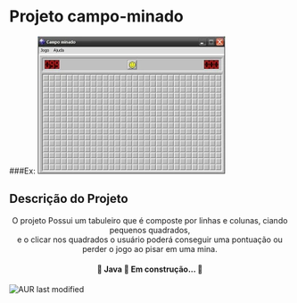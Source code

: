 # Projeto campo-minado
###Ex:
![img.png](img.png)

## Descrição do Projeto
<p align="center">O projeto Possui um tabuleiro
que é composte por linhas e colunas, ciando pequenos quadrados,
<br> e o clicar nos quadrados o usuário poderá conseguir uma
pontuação ou perder o jogo ao pisar em uma mina.</p>


<h4 align="center"> 
	🚧  Java 🚀 Em construção...  🚧
</h4>

![AUR last modified](https://img.shields.io/aur/last-modified/campo-minad0)